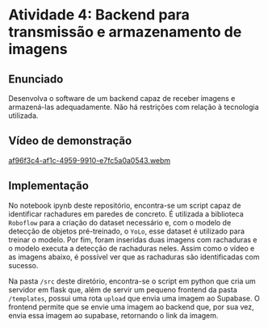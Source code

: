 # Atividade 4: Backend para transmissão e armazenamento de imagens

## Enunciado
Desenvolva o software de um backend capaz de receber imagens e armazená-las adequadamente. Não há restrições com relação à tecnologia utilizada.

## Vídeo de demonstração

[af96f3c4-af1c-4959-9910-e7fc5a0a0543.webm](https://github.com/Lukovsk/entregas-M6/assets/99260684/e677e810-87a5-4435-a243-a948c0e5ad25)


## Implementação
No notebook ipynb deste repositório, encontra-se um script capaz de identificar rachadures em paredes de concreto. É utilizada a biblioteca `Roboflow` para a criação do dataset necessário e, com o modelo de detecção de objetos pré-treinado, o `YoLo`, esse dataset é utilizado para treinar o modelo. Por fim, foram inseridas duas imagens com rachaduras e o modelo executa a detecção de rachaduras neles. Assim como o vídeo e as imagens abaixo, é possível ver que as rachaduras são identificadas com sucesso.

Na pasta `/src` deste diretório, encontra-se o script em python que cria um servidor em flask que, além de servir um pequeno frontend da pasta `/templates`, possui uma rota ```upload``` que envia uma imagem ao Supabase. O frontend permite que se envie uma imagem ao backend que, por sua vez, envia essa imagem ao supabase, retornando o link da imagem.

